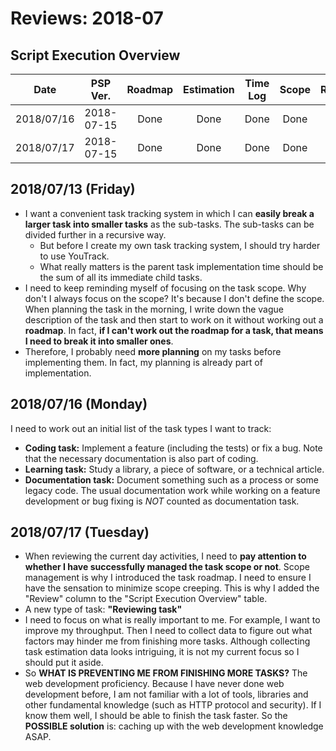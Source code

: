 # Reviews: 2018-07

## Script Execution Overview

| Date | PSP Ver. | Roadmap | Estimation | Time Log | Scope | Review |
|:----:|:--------:|:-------:|:----------:|:--------:|:-----:|:------:|
| 2018/07/16 | 2018-07-15 | Done | Done | Done | Done | Done |
| 2018/07/17 | 2018-07-15 | Done | Done | Done | Done | Done |

## 2018/07/13 (Friday)

- I want a convenient task tracking system in which I can **easily break a larger task into smaller tasks** as the sub-tasks. The sub-tasks can be divided further in a recursive way.
  - But before I create my own task tracking system, I should try harder to use YouTrack.
  - What really matters is the parent task implementation time should be the sum of all its immediate child tasks.
- I need to keep reminding myself of focusing on the task scope. Why don't I always focus on the scope? It's because I don't define the scope. When planning the task in the morning, I write down the vague description of the task and then start to work on it without working out a **roadmap**. In fact, **if I can't work out the roadmap for a task, that means I need to break it into smaller ones**.
- Therefore, I probably need **more planning** on my tasks before implementing them. In fact, my planning is already part of implementation.

## 2018/07/16 (Monday)

I need to work out an initial list of the task types I want to track:

- **Coding task:** Implement a feature (including the tests) or fix a bug. Note that the necessary documentation is also part of coding.
- **Learning task:** Study a library, a piece of software, or a technical article.
- **Documentation task:** Document something such as a process or some legacy code. The usual documentation work while working on a feature development or bug fixing is *NOT* counted as documentation task.

## 2018/07/17 (Tuesday)

- When reviewing the current day activities, I need to **pay attention to whether I have successfully managed the task scope or not**. Scope management is why I introduced the task roadmap. I need to ensure I have the sensation to minimize scope creeping. This is why I added the "Review" column to the "Script Execution Overview" table.
- A new type of task: **"Reviewing task"**
- I need to focus on what is really important to me. For example, I want to improve my throughput. Then I need to collect data to figure out what factors may hinder me from finishing more tasks. Although collecting task estimation data looks intriguing, it is not my current focus so I should put it aside.
- So **WHAT IS PREVENTING ME FROM FINISHING MORE TASKS?** The web development proficiency. Because I have never done web development before, I am not familiar with a lot of tools, libraries and other fundamental knowledge (such as HTTP protocol and security). If I know them well, I should be able to finish the task faster. So the **POSSIBLE solution** is: caching up with the web development knowledge ASAP.
